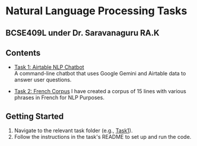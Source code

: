 # Natural Language Processing Tasks
## BCSE409L under Dr. Saravanaguru RA.K

## Contents

- [Task 1: Airtable NLP Chatbot](./Task1/README.md)  
  A command-line chatbot that uses Google Gemini and Airtable data to answer user questions.

- [Task 2: French Corpus](./Task2)
I have created a corpus of 15 lines with various phrases in French for NLP Purposes.

## Getting Started

1. Navigate to the relevant task folder (e.g., [Task1](./Task1)).
2. Follow the instructions in the task's README to set up and run the code.

